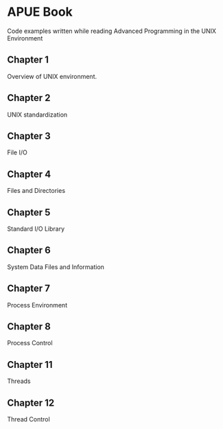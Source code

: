 # APUE Book

Code examples written while reading Advanced Programming in the UNIX Environment

## Chapter 1

Overview of UNIX environment.

## Chapter 2

UNIX standardization

## Chapter 3

File I/O

## Chapter 4

Files and Directories

## Chapter 5

Standard I/O Library

## Chapter 6

System Data Files and Information

## Chapter 7

Process Environment

## Chapter 8

Process Control

## Chapter 11

Threads

## Chapter 12

Thread Control